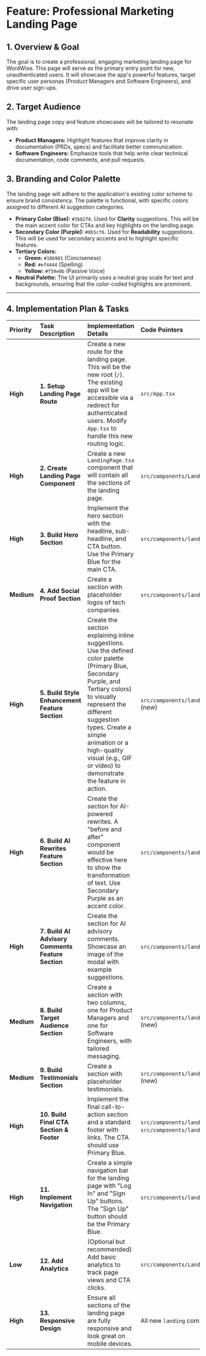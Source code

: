 # Feature: Professional Marketing Landing Page

## 1. Overview & Goal

The goal is to create a professional, engaging marketing landing page for WordWise. This page will serve as the primary entry point for new, unauthenticated users. It will showcase the app's powerful features, target specific user personas (Product Managers and Software Engineers), and drive user sign-ups.

## 2. Target Audience

The landing page copy and feature showcases will be tailored to resonate with:

*   **Product Managers:** Highlight features that improve clarity in documentation (PRDs, specs) and facilitate better communication.
*   **Software Engineers:** Emphasize tools that help write clear technical documentation, code comments, and pull requests.

## 3. Branding and Color Palette

The landing page will adhere to the application's existing color scheme to ensure brand consistency. The palette is functional, with specific colors assigned to different AI suggestion categories.

*   **Primary Color (Blue):** `#3b82f6`. Used for **Clarity** suggestions. This will be the main accent color for CTAs and key highlights on the landing page.
*   **Secondary Color (Purple):** `#8b5cf6`. Used for **Readability** suggestions. This will be used for secondary accents and to highlight specific features.
*   **Tertiary Colors:**
    *   **Green:** `#10b981` (Conciseness)
    *   **Red:** `#ef4444` (Spelling)
    *   **Yellow:** `#f59e0b` (Passive Voice)
*   **Neutral Palette:** The UI primarily uses a neutral gray scale for text and backgrounds, ensuring that the color-coded highlights are prominent.

---

## 4. Implementation Plan & Tasks

| Priority | Task Description | Implementation Details | Code Pointers | Dependencies | Completion |
| :--- | :--- | :--- | :--- | :--- | :--- |
| **High** | **1. Setup Landing Page Route** | Create a new route for the landing page. This will be the new root (`/`). The existing app will be accessible via a redirect for authenticated users. Modify `App.tsx` to handle this new routing logic. | `src/App.tsx` | `react-router-dom` | ☐ |
| **High** | **2. Create Landing Page Component** | Create a new `LandingPage.tsx` component that will contain all the sections of the landing page. | `src/components/LandingPage.tsx` (new) | - | ☐ |
| **High** | **3. Build Hero Section** | Implement the hero section with the headline, sub-headline, and CTA button. Use the Primary Blue for the main CTA. | `src/components/landing/HeroSection.tsx` (new) | - | ☐ |
| **Medium** | **4. Add Social Proof Section** | Create a section with placeholder logos of tech companies. | `src/components/landing/SocialProof.tsx` (new) | - | ☐ |
| **High** | **5. Build Style Enhancement Feature Section** | Create the section explaining inline suggestions. Use the defined color palette (Primary Blue, Secondary Purple, and Tertiary colors) to visually represent the different suggestion types. Create a simple animation or a high-quality visual (e.g., GIF or video) to demonstrate the feature in action. | `src/components/landing/StyleEnhancementSection.tsx` (new) | - | ☐ |
| **High** | **6. Build AI Rewrites Feature Section** | Create the section for AI-powered rewrites. A "before and after" component would be effective here to show the transformation of text. Use Secondary Purple as an accent color. | `src/components/landing/AIRewritesSection.tsx` (new) | - | ☐ |
| **High** | **7. Build AI Advisory Comments Feature Section** | Create the section for AI advisory comments. Showcase an image of the modal with example suggestions. | `src/components/landing/AIAdvisorySection.tsx` (new) | - | ☐ |
| **Medium** | **8. Build Target Audience Section** | Create a section with two columns, one for Product Managers and one for Software Engineers, with tailored messaging. | `src/components/landing/TargetAudienceSection.tsx` (new) | - | ☐ |
| **Medium** | **9. Build Testimonials Section** | Create a section with placeholder testimonials. | `src/components/landing/TestimonialsSection.tsx` (new) | - | ☐ |
| **High** | **10. Build Final CTA Section & Footer** | Implement the final call-to-action section and a standard footer with links. The CTA should use Primary Blue. | `src/components/landing/CTASection.tsx` (new), `src/components/landing/Footer.tsx` (new) | - | ☐ |
| **High** | **11. Implement Navigation** | Create a simple navigation bar for the landing page with "Log In" and "Sign Up" buttons. The "Sign Up" button should be the Primary Blue. | `src/components/landing/Navbar.tsx` (new) | `react-router-dom` | ☐ |
| **Low** | **12. Add Analytics** | (Optional but recommended) Add basic analytics to track page views and CTA clicks. | `src/components/LandingPage.tsx` | - | ☐ |
| **High** | **13. Responsive Design** | Ensure all sections of the landing page are fully responsive and look great on mobile devices. | All new `landing` components | Tailwind CSS | ☐ | 